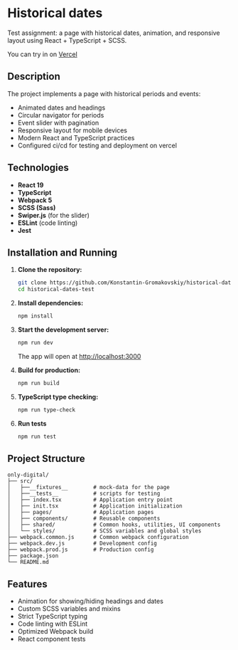 # Historical dates

Test assignment: a page with historical dates, animation, and responsive layout using React +
TypeScript + SCSS.

You can try in on [Vercel](https://historical-dates-test.vercel.app/)

## Description

The project implements a page with historical periods and events:

- Animated dates and headings
- Circular navigator for periods
- Event slider with pagination
- Responsive layout for mobile devices
- Modern React and TypeScript practices
- Configured ci/cd for testing and deployment on vercel

## Technologies

- **React 19**
- **TypeScript**
- **Webpack 5**
- **SCSS (Sass)**
- **Swiper.js** (for the slider)
- **ESLint** (code linting)
- **Jest**

## Installation and Running

1. **Clone the repository:**
   ```bash
   git clone https://github.com/Konstantin-Gromakovskiy/historical-dates-test.git
   cd historical-dates-test
   ```

2. **Install dependencies:**
   ```bash
   npm install
   ```

3. **Start the development server:**
   ```bash
   npm run dev
   ```
   The app will open at [http://localhost:3000](http://localhost:3000)

4. **Build for production:**
   ```bash
   npm run build
   ```

5. **TypeScript type checking:**
   ```bash
   npm run type-check
   ```
6. **Run tests**
   ```bash
   npm run test 
   ```

## Project Structure

```
only-digital/
├── src/
│   ├──__fixtures__        # mock-data for the page
│   ├──__tests__           # scripts for testing
│   ├── index.tsx          # Application entry point
│   ├── init.tsx           # Application initialization
│   ├── pages/             # Application pages
│   ├── components/        # Reusable components
│   ├── shared/            # Common hooks, utilities, UI components
│   └── styles/            # SCSS variables and global styles
├── webpack.common.js      # Common webpack configuration
├── webpack.dev.js         # Development config
├── webpack.prod.js        # Production config
├── package.json
└── README.md
```

## Features

- Animation for showing/hiding headings and dates
- Custom SCSS variables and mixins
- Strict TypeScript typing
- Code linting with ESLint
- Optimized Webpack build
- React component tests
